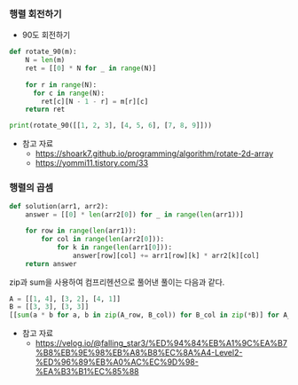 ### 행렬 회전하기
- 90도 회전하기
```python
def rotate_90(m):
    N = len(m)
    ret = [[0] * N for _ in range(N)]
    
    for r in range(N):
      for c in range(N):
        ret[c][N - 1 - r] = m[r][c]
    return ret

print(rotate_90([[1, 2, 3], [4, 5, 6], [7, 8, 9]]))
```

- 참고 자료
  - https://shoark7.github.io/programming/algorithm/rotate-2d-array
  - https://yommi11.tistory.com/33

### 행렬의 곱셈
```python
def solution(arr1, arr2):
    answer = [[0] * len(arr2[0]) for _ in range(len(arr1))]

    for row in range(len(arr1)):
        for col in range(len(arr2[0])):
            for k in range(len(arr1[0])):
                answer[row][col] += arr1[row][k] * arr2[k][col]
    return answer
```

zip과 sum을 사용하여 컴프리헨션으로 풀어낸 풀이는 다음과 같다.
```python
A = [[1, 4], [3, 2], [4, 1]]
B = [[3, 3], [3, 3]]
[[sum(a * b for a, b in zip(A_row, B_col)) for B_col in zip(*B)] for A_row in A]
```

- 참고 자료
  - https://velog.io/@falling_star3/%ED%94%84%EB%A1%9C%EA%B7%B8%EB%9E%98%EB%A8%B8%EC%8A%A4-Level2-%ED%96%89%EB%A0%AC%EC%9D%98-%EA%B3%B1%EC%85%88
